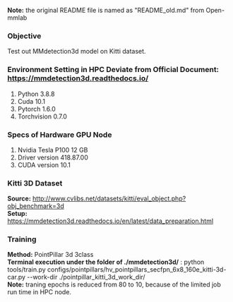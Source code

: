 **Note:** the original README file is named as "README_old.md" from Open-mmlab

### Objective 

Test out MMdetection3d model on Kitti dataset.

### Environment Setting in HPC Deviate from Official Document: https://mmdetection3d.readthedocs.io/
1. Python 3.8.8
2. Cuda 10.1
3. Pytorch 1.6.0 
4. Torchvision 0.7.0

### Specs of Hardware GPU Node
1. Nvidia Tesla P100 12 GB 
2. Driver version 418.87.00
3. CUDA version 10.1

### Kitti 3D Dataset
**Source:** http://www.cvlibs.net/datasets/kitti/eval_object.php?obj_benchmark=3d <br>
**Setup:** https://mmdetection3d.readthedocs.io/en/latest/data_preparation.html

### Training 
**Method:** PointPillar 3d 3class <br>
**Terminal execution under the folder of ./mmdetection3d/**
: python tools/train.py configs/pointpillars/hv_pointpillars_secfpn_6x8_160e_kitti-3d-car.py --work-dir ./pointpillar_kitti_3d_work_dir/ <br>
**Note:** traning epochs is reduced from 80 to 10, because of the limited job run time in HPC node. 
